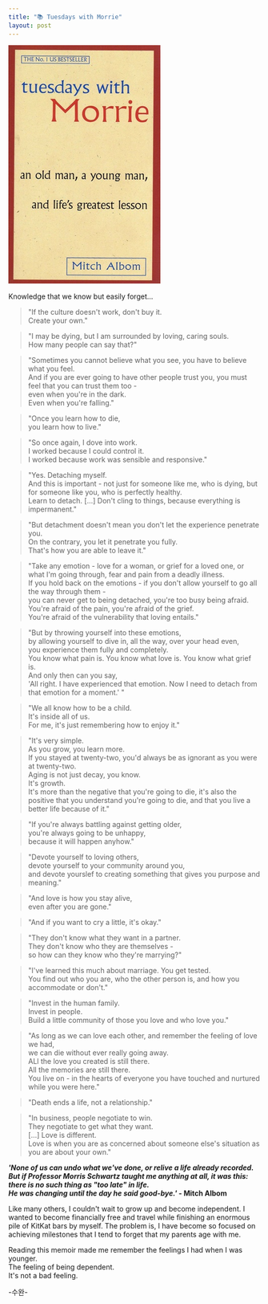 ```yaml
---
title: "📚 Tuesdays with Morrie"
layout: post
---
```


![TWM](/assets/TWM.jpg)

Knowledge that we know but easily forget...

> "If the culture doesn't work, don't buy it.   
> Create your own."

> "I may be dying, but I am surrounded by loving, caring souls.   
> How many people can say that?"

> "Sometimes you cannot believe what you see, you have to believe what you feel.   
> And if you are ever going to have other people trust you, you must feel that you can trust them too -   
> even when you're in the dark.   
> Even when you're falling."

> "Once you learn how to die,   
> you learn how to live."

> "So once again, I dove into work.   
> I worked because I could control it.   
> I worked because work was sensible and responsive."

> "Yes. Detaching myself.   
> And this is important - not just for someone like me, who is dying, but for someone like you, who is perfectly healthy.   
> Learn to detach. [...] Don't cling to things, because everything is impermanent."

> "But detachment doesn't mean you don't let the experience penetrate you.   
> On the contrary, you let it penetrate you fully.   
> That's how you are able to leave it."

> "Take any emotion - love for a woman, or grief for a loved one, or what I'm going through, fear and pain from a deadly illness.   
> If you hold back on the emotions - if you don't allow yourself to go all the way through them -       
> you can never get to being detached, you're too busy being afraid.  
> You're afraid of the pain, you're afraid of the grief.    
> You're afraid of the vulnerability that loving entails."

> "But by throwing yourself into these emotions,   
> by allowing yourself to dive in, all the way, over your head even,   
> you experience them fully and completely.   
> You know what pain is. You know what love is. You know what grief is.    
> And only then can you say,    
> 'All right. I have experienced that emotion. Now I need to detach from that emotion for a moment.' "

> "We all know how to be a child.   
> It's inside all of us.    
> For me, it's just remembering how to enjoy it."

> "It's very simple.    
> As you grow, you learn more.    
> If you stayed at twenty-two, you'd always be as ignorant as you were at twenty-two.    
> Aging is not just decay, you know.    
> It's growth.    
> It's more than the negative that you're going to die, it's also the positive that you understand you're going to die, and that you live a better life because of it."

> "If you're always battling against getting older,    
> you're always going to be unhappy,    
> because it will happen anyhow."

> "Devote yourself to loving others,   
> devote yourself to your community around you,   
> and devote yourslef to creating something that gives you purpose and meaning."

> "And love is how you stay alive,   
> even after you are gone."

> "And if you want to cry a little, it's okay."

> "They don't know what they want in a partner.   
> They don't know who they are themselves -   
> so how can they know who they're marrying?"

> "I've learned this much about marriage. You get tested.   
> You find out who you are, who the other person is, and how you accommodate or don't."

> "Invest in the human family.   
> Invest in people.   
> Build a little community of those you love and who love you."

> "As long as we can love each other, and remember the feeling of love we had,   
> we can die without ever really going away.   
> ALl the love you created is still there.   
> All the memories are still there.   
> You live on - in the hearts of everyone you have touched and nurtured while you were here."

> "Death ends a life, not a relationship."

> "In business, people negotiate to win.   
> They negotiate to get what they want.    
> [...] Love is different.    
> Love is when you are as concerned about someone else's situation as you are about your own."

**_'None of us can undo what we've done, or relive a life already recorded.   
But if Professor Morris Schwartz taught me anything at all, it was this:   
there is no such thing as "too late" in life.   
He was changing until the day he said good-bye.'_ - Mitch Albom**


Like many others, I couldn't wait to grow up and become independent. I wanted to become financially free and travel while finishing an enormous pile of KitKat bars by myself. The problem is, I have become so focused on achieving milestones that I tend to forget that my parents age with me.  

Reading this memoir made me remember the feelings I had when I was younger.   
The feeling of being dependent.   
It's not a bad feeling.   

-수완-

